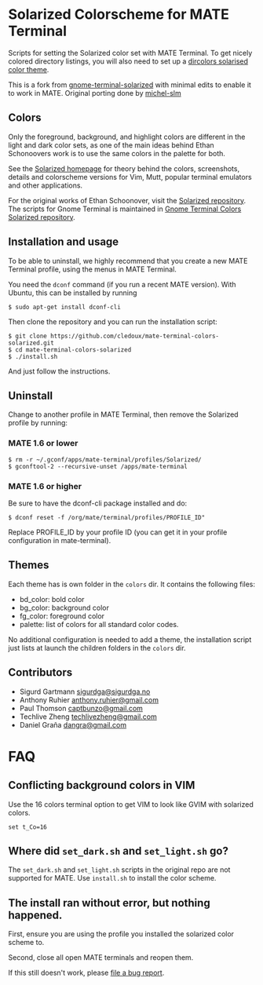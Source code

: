 Solarized Colorscheme for MATE Terminal
========================================

Scripts for setting the Solarized color set with MATE Terminal. To get nicely
colored directory listings, you will also need to set up a [dircolors solarised
color theme].

This is a fork from
[gnome-terminal-solarized](https://github.com/Anthony25/gnome-terminal-colors-solarized)
with minimal edits to enable it to work in MATE. Original porting done by
[michel-slm](https://github.com/michel-slm/gnome-terminal-colors-solarized)

Colors
------

Only the foreground, background, and highlight colors are different in the
light and dark color sets, as one of the main ideas behind Ethan Schonoovers
work is to use the same colors in the palette for both.

See the [Solarized homepage] for theory behind the colors, screenshots, details
and colorscheme versions for Vim, Mutt, popular terminal emulators and other
applications.

For the original works of Ethan Schoonover, visit the [Solarized repository].
The scripts for Gnome Terminal is maintained in [Gnome Terminal Colors
Solarized repository].

Installation and usage
----------------------

To be able to uninstall, we highly recommend that you create a new MATE
Terminal profile, using the menus in MATE Terminal.

You need the `dconf` command (if you run a recent MATE version). With Ubuntu,
this can be installed by running

    $ sudo apt-get install dconf-cli

Then clone the repository and you can run the installation script:

    $ git clone https://github.com/cledoux/mate-terminal-colors-solarized.git
    $ cd mate-terminal-colors-solarized
    $ ./install.sh

And just follow the instructions.

Uninstall
---------

Change to another profile in MATE Terminal, then remove the Solarized profile
by running:

### MATE 1.6 or lower

    $ rm -r ~/.gconf/apps/mate-terminal/profiles/Solarized/
    $ gconftool-2 --recursive-unset /apps/mate-terminal

### MATE 1.6 or higher

Be sure to have the dconf-cli package installed and do:

    $ dconf reset -f /org/mate/terminal/profiles/PROFILE_ID"

Replace PROFILE_ID by your profile ID (you can get it in your profile
configuration in mate-terminal).

Themes
------

Each theme has is own folder in the `colors` dir. It contains the following
files:

  * bd_color: bold color
  * bg_color: background color
  * fg_color: foreground color
  * palette: list of colors for all standard color codes.

No additional configuration is needed to add a theme, the installation script
just lists at launch the children folders in the `colors` dir.

Contributors
------------

* Sigurd Gartmann <sigurdga@sigurdga.no>
* Anthony Ruhier <anthony.ruhier@gmail.com>
* Paul Thomson <captbunzo@gmail.com>
* Techlive Zheng <techlivezheng@gmail.com>
* Daniel Graña <dangra@gmail.com>

FAQ
===

Conflicting background colors in VIM
------------------------------------

Use the 16 colors terminal option to get VIM to look like GVIM with solarized
colors.

    set t_Co=16

Where did `set_dark.sh` and `set_light.sh` go?
----------------------------------------------

The `set_dark.sh` and `set_light.sh` scripts in the original repo are not
supported for MATE. Use `install.sh` to install the color scheme.

The install ran without error, but nothing happened.
----------------------------------------------------

First, ensure you are using the profile you installed the solarized
color scheme to.

Second, close all open MATE terminals and reopen them.

If this still doesn't work, please [file a bug report].

[Solarized homepage]:  http://ethanschoonover.com/solarized
[Solarized repository]: https://github.com/altercation/solarized
[Gnome Terminal Colors Solarized repository]: https://github.com/sigurdga/gnome-terminal-colors-solarized
[dircolors solarised color theme]: https://github.com/seebi/dircolors-solarized
[file a bug report]: https://github.com/cledoux/mate-terminal-colors-solarized/issues/new
